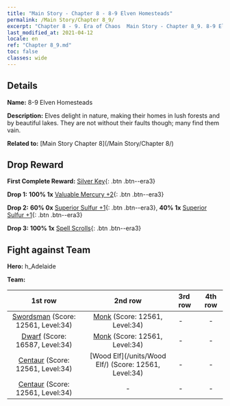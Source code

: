 ```yaml
---
title: "Main Story - Chapter 8 - 8-9 Elven Homesteads"
permalink: /Main Story/Chapter 8_9/
excerpt: "Chapter 8 - 9. Era of Chaos  Main Story - Chapter 8_9. 8-9 Elven Homesteads"
last_modified_at: 2021-04-12
locale: en
ref: "Chapter 8_9.md"
toc: false
classes: wide
---
```


## Details

 **Name:** 8-9 Elven Homesteads

 **Description:** Elves delight in nature, making their homes in lush forests and by beautiful lakes. They are not without their faults though; many find them vain.

 **Related to:** [Main Story Chapter 8](/Main Story/Chapter 8/)

## Drop Reward

 **First Complete Reward:** [Silver Key](/Items/con_693/){: .btn .btn--era3}

 **Drop 1:** **100% 1x** [Valuable Mercury +2](/Items/mat_28/){: .btn .btn--era3}

 **Drop 2:** **60% 0x** [Superior Sulfur +1](/Items/mat_22/){: .btn .btn--era3}, **40% 1x** [Superior Sulfur +1](/Items/mat_22/){: .btn .btn--era3}

 **Drop 3:** **100% 1x** [Spell Scrolls](/Items/con_694/){: .btn .btn--era3}


## Fight against Team
 **Hero:** h_Adelaide

 **Team:**


  | 1st row | 2nd row | 3rd row | 4th row |
  |:----:|:----:|:----|:----:|
  | [Swordsman](/units/Swordsman/) (Score: 12561, Level:34)  | [Monk](/units/Monk/) (Score: 12561, Level:34)  | - | - |
  | [Dwarf](/units/Dwarf/) (Score: 16587, Level:34)  | [Monk](/units/Monk/) (Score: 12561, Level:34)  | - | - |
  | [Centaur](/units/Centaur/) (Score: 12561, Level:34)  | [Wood Elf](/units/Wood Elf/) (Score: 12561, Level:34)  | - | - |
  | [Centaur](/units/Centaur/) (Score: 12561, Level:34)  | - | - | - |


